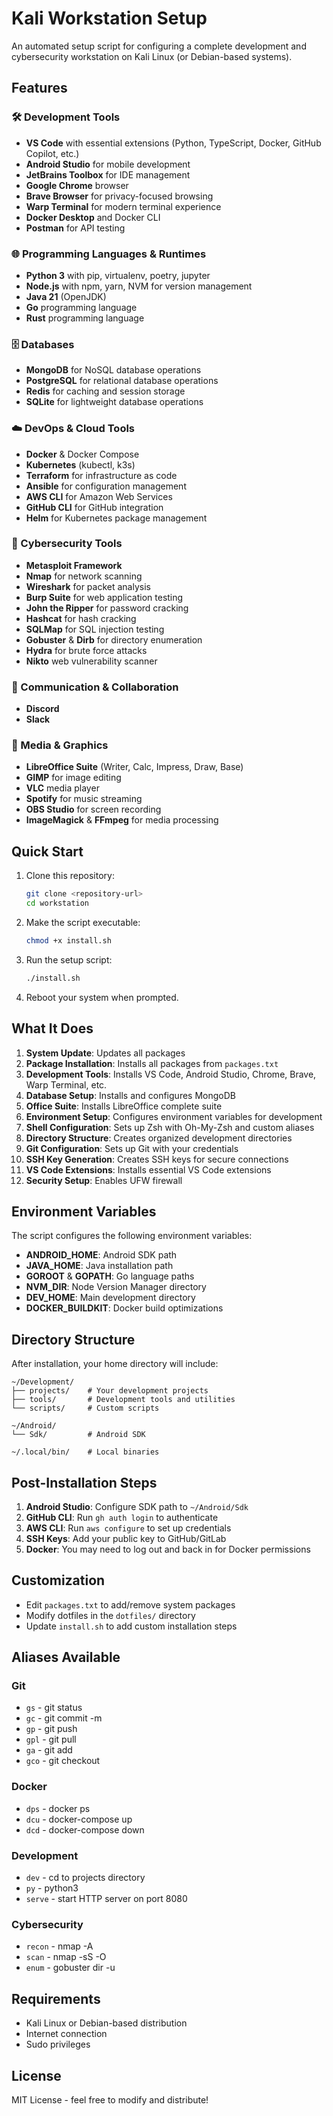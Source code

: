 
# Kali Workstation Setup

An automated setup script for configuring a complete development and cybersecurity workstation on Kali Linux (or Debian-based systems).

## Features

### 🛠️ Development Tools

- **VS Code** with essential extensions (Python, TypeScript, Docker, GitHub Copilot, etc.)
- **Android Studio** for mobile development
- **JetBrains Toolbox** for IDE management
- **Google Chrome** browser
- **Brave Browser** for privacy-focused browsing
- **Warp Terminal** for modern terminal experience
- **Docker Desktop** and Docker CLI
- **Postman** for API testing

### 🌐 Programming Languages & Runtimes

- **Python 3** with pip, virtualenv, poetry, jupyter
- **Node.js** with npm, yarn, NVM for version management
- **Java 21** (OpenJDK)
- **Go** programming language
- **Rust** programming language

### 🗄️ Databases

- **MongoDB** for NoSQL database operations
- **PostgreSQL** for relational database operations
- **Redis** for caching and session storage
- **SQLite** for lightweight database operations

### ☁️ DevOps & Cloud Tools

- **Docker** & Docker Compose
- **Kubernetes** (kubectl, k3s)
- **Terraform** for infrastructure as code
- **Ansible** for configuration management
- **AWS CLI** for Amazon Web Services
- **GitHub CLI** for GitHub integration
- **Helm** for Kubernetes package management

### 🔐 Cybersecurity Tools

- **Metasploit Framework**
- **Nmap** for network scanning
- **Wireshark** for packet analysis
- **Burp Suite** for web application testing
- **John the Ripper** for password cracking
- **Hashcat** for hash cracking
- **SQLMap** for SQL injection testing
- **Gobuster** & **Dirb** for directory enumeration
- **Hydra** for brute force attacks
- **Nikto** web vulnerability scanner

### 📱 Communication & Collaboration

- **Discord**
- **Slack**

### 🎨 Media & Graphics

- **LibreOffice Suite** (Writer, Calc, Impress, Draw, Base)
- **GIMP** for image editing
- **VLC** media player
- **Spotify** for music streaming
- **OBS Studio** for screen recording
- **ImageMagick** & **FFmpeg** for media processing

## Quick Start

1. Clone this repository:

   ```bash
   git clone <repository-url>
   cd workstation
   ```

2. Make the script executable:

   ```bash
   chmod +x install.sh
   ```

3. Run the setup script:

   ```bash
   ./install.sh
   ```

4. Reboot your system when prompted.

## What It Does

1. **System Update**: Updates all packages
2. **Package Installation**: Installs all packages from `packages.txt`
3. **Development Tools**: Installs VS Code, Android Studio, Chrome, Brave, Warp Terminal, etc.
4. **Database Setup**: Installs and configures MongoDB
5. **Office Suite**: Installs LibreOffice complete suite
6. **Environment Setup**: Configures environment variables for development
7. **Shell Configuration**: Sets up Zsh with Oh-My-Zsh and custom aliases
8. **Directory Structure**: Creates organized development directories
9. **Git Configuration**: Sets up Git with your credentials
10. **SSH Key Generation**: Creates SSH keys for secure connections
11. **VS Code Extensions**: Installs essential VS Code extensions
12. **Security Setup**: Enables UFW firewall

## Environment Variables

The script configures the following environment variables:

- **ANDROID_HOME**: Android SDK path
- **JAVA_HOME**: Java installation path
- **GOROOT** & **GOPATH**: Go language paths
- **NVM_DIR**: Node Version Manager directory
- **DEV_HOME**: Main development directory
- **DOCKER_BUILDKIT**: Docker build optimizations

## Directory Structure

After installation, your home directory will include:

```
~/Development/
├── projects/    # Your development projects
├── tools/       # Development tools and utilities
└── scripts/     # Custom scripts

~/Android/
└── Sdk/         # Android SDK

~/.local/bin/    # Local binaries
```

## Post-Installation Steps

1. **Android Studio**: Configure SDK path to `~/Android/Sdk`
2. **GitHub CLI**: Run `gh auth login` to authenticate
3. **AWS CLI**: Run `aws configure` to set up credentials
4. **SSH Keys**: Add your public key to GitHub/GitLab
5. **Docker**: You may need to log out and back in for Docker permissions

## Customization

- Edit `packages.txt` to add/remove system packages
- Modify dotfiles in the `dotfiles/` directory
- Update `install.sh` to add custom installation steps

## Aliases Available

### Git

- `gs` - git status
- `gc` - git commit -m
- `gp` - git push
- `gpl` - git pull
- `ga` - git add
- `gco` - git checkout

### Docker

- `dps` - docker ps
- `dcu` - docker-compose up
- `dcd` - docker-compose down

### Development

- `dev` - cd to projects directory
- `py` - python3
- `serve` - start HTTP server on port 8080

### Cybersecurity

- `recon` - nmap -A
- `scan` - nmap -sS -O
- `enum` - gobuster dir -u

## Requirements

- Kali Linux or Debian-based distribution
- Internet connection
- Sudo privileges

## License

MIT License - feel free to modify and distribute!
